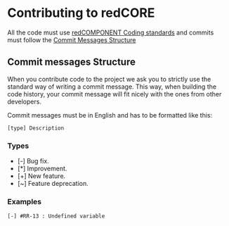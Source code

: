 Contributing to redCORE
======

All the code must use [redCOMPONENT Coding standards](https://github.com/redCOMPONENT-COM/documentation/blob/master/coding_standards/coding_standards.md "redCOMPONENT Coding standards") and commits must follow the [Commit Messages Structure](#CMM)

<a name="CMM"></a> Commit messages Structure
----------------

When you contribute code to the project we ask you to strictly use the standard way of writing a commit message. This way, when building the code history, your commit message will fit nicely with the ones from other developers.

Commit messages must be in English and has to be formatted like this:

<code>[type] Description</code>

### Types

* [-] Bug fix.
* [*] Improvement.
* [+] New feature.
* [~] Feature deprecation.

### Examples
<code>[-] #RR-13 : Undefined variable </code>
